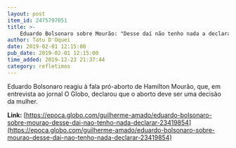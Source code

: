 ```yaml
---
layout: post
item_id: 2475797051
title: >-
    Eduardo Bolsonaro sobre Mourão: "Desse daí não tenho nada a declarar"
author: Tatu D'Oquei
date: 2019-02-01 12:15:00
pub_date: 2019-02-01 12:15:00
time_added: 2019-12-23 21:37:44
category: refletimos
---
```


Eduardo Bolsonaro reagiu à fala pró-aborto de Hamilton Mourão, que, em entrevista ao jornal O Globo, declarou que o aborto deve ser uma decisão da mulher.

**Link:** [https://epoca.globo.com/guilherme-amado/eduardo-bolsonaro-sobre-mourao-desse-dai-nao-tenho-nada-declarar-23419854](https://epoca.globo.com/guilherme-amado/eduardo-bolsonaro-sobre-mourao-desse-dai-nao-tenho-nada-declarar-23419854)

